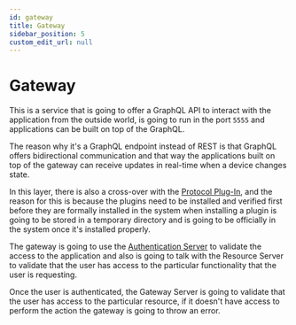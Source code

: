 ```yaml
---
id: gateway
title: Gateway
sidebar_position: 5
custom_edit_url: null
---
```


# Gateway

This is a service that is going to offer a GraphQL API to interact with the application from the outside world, is going to run in the port `5555` and applications can be built on top of the GraphQL.

The reason why it's a GraphQL endpoint instead of REST is that GraphQL offers bidirectional communication and that way the applications built on top of the gateway can receive updates in real-time when a device changes state.

In this layer, there is also a cross-over with the [Protocol Plug-In](/docs/architecture/djinn-board/architecture/platform#protocol-plug-in), and the reason for this is because the plugins need to be installed and verified first before they are formally installed in the system when installing a plugin is going to be stored in a temporary directory and is going to be officially in the system once it's installed properly.

The gateway is going to use the [Authentication Server](/docs/architecture/djinn-board/architecture/authentication-server) to validate the access to the application and also is going to talk with the Resource Server to validate that the user has access to the particular functionality that the user is requesting.

Once the user is authenticated, the Gateway Server is going to validate that the user has access to the particular resource, if it doesn't have access to perform the action the gateway is going to throw an error.
